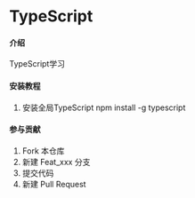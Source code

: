 <!--
 * @Descripttion: 
 * @version: 
 * @Author: zero
 * @Date: 2019-09-02 09:31:19
 * @LastEditors: zero
 * @LastEditTime: 2019-09-02 10:05:03
 -->
# TypeScript

#### 介绍
TypeScript学习
#### 安装教程

1. 安装全局TypeScript npm install -g typescript

#### 参与贡献

1. Fork 本仓库
2. 新建 Feat_xxx 分支
3. 提交代码
4. 新建 Pull Request

